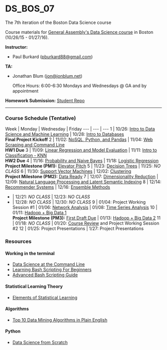 # DS_BOS_07
The 7th iteration of the Boston Data Science course

Course materials for [General Assembly's Data Science course](https://generalassemb.ly/education/data-science/boston) in Boston (10/26/15 - 01/27/16).

**Instructor:**

* Paul Burkard ([pburkard88@gmail.com](mailto:pburkard88@gmail.com))


**TA:**

* Jonathan Blum ([jon@jonblum.net](mailto:jon@jonblum.net))

	Office Hours: 6:00-6:30 Mondays and Wednesdays @ GA and by appointment



**Homework Submission:**
[Student Repo](http://github.com/pburkard88/DS_BOS_07_Students)


---


### Course Schedule (Tentative)

Week | Monday | Wednesday | Friday
--- | --- | ---
 1 | 10/26: [Intro to Data Science and Machine Learning](Lessons/Lesson01) | 10/28:  [Intro to Databases](Lessons/Lesson02) <br>**Final Project Kickoff**
 2 | 11/02: [NoSQL, Python, and Pandas](Lessons/Lesson03) | 11/04: [Web Scraping and Command Line](Lessons/Lesson04) <br>**HW1 Due**
 3 | 11/09: [Linear Regression and Model Evaluation](Lessons/Lesson05) | 11/11: [Intro to Classification - KNN](Lessons/Lesson06) <br>**HW2 Due**
 4 | 11/16: [Probability and Naive Bayes](Lessons/Lesson07) | 11/18: [Logistic Regression](Lessons/Lesson08) <br>**Project Milestone (PM1):** [Elevator Pitch](Project#november-18-final-project-elevator-pitch)
 5 | 11/23: [Decision Trees](Lessons/Lesson09)  | 11/25: _NO CLASS_
 6 | 11/30: [Support Vector Machines](Lessons/Lesson10) | 12/02: [Clustering](Lessons/Lesson11) <br>**Project Milestone (PM2):** [Data Ready](Project#december-02-data-ready)
 7 | 12/07: [Dimensionality Reduction](Lessons/Lesson12) | 12/09: [Natural Language Processing and Latent Semantic Indexing](Lessons/Lesson13)
 8 | 12/14: [Recommender Systems](Lessons/Lesson14) | 12/16: [Ensemble Methods](Lessons/Lesson15)
 - | 12/21: _NO CLASS_ | 12/23: _NO CLASS_
 - | 12/28: _NO CLASS_ | 12/30: _NO CLASS_
 9 | 01/04: Project Working Session #1 |  01/06: [Network Analysis](Lessons/Lesson16) | 01/08: [Time Series Analysis](Lessons/Lesson17)
10 | 01/11: [Hadoop + Big Data 1](Lessons/Lesson18)<br>**Project Milestone (PM3):** [First Draft Due](Project#january-11-first-draft-due-before-class) | 01/13: [Hadoop + Big Data 2](Lessons/Lesson19)
11 | 01/18: _NO CLASS_ | 01/20: [Course Review](Lessons/Lesson21) and Project Working Session #2
12 | 01/25: Project Presentations | 1/27: Project Presentations

### Resources

#### Working in the terminal
- [Data Science at the Command Line](http://shop.oreilly.com/product/0636920032823.do)
- [Learning Bash Scripting For Beginners](http://www.cyberciti.biz/open-source/learning-bash-scripting-for-beginners/)
- [Advanced Bash Scripting Guide](http://www.tldp.org/LDP/abs/html/)

#### Statistical Learning Theory
- [Elements of Statistical Learning](http://statweb.stanford.edu/~tibs/ElemStatLearn/)

#### Algorithms
- [Top 10 Data Mining Algorithms in Plain English](http://rayli.net/blog/data/top-10-data-mining-algorithms-in-plain-english/)

#### Python
- [Data Science from Scratch](http://shop.oreilly.com/product/0636920033400.do)